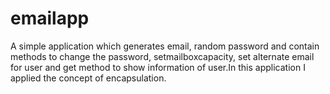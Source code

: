 # emailapp
A simple application which generates email, random password and contain methods to change the password, setmailboxcapacity, set alternate email for user and get method to show information of user.In this application I applied the concept of encapsulation.
